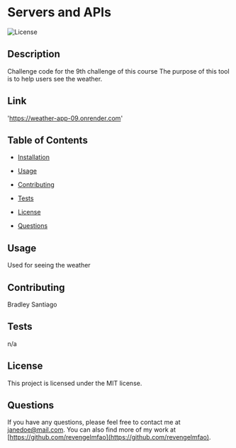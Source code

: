 # Servers and APIs

![License](https://img.shields.io/badge/License-MIT-blue.svg)

## Description

Challenge code for the 9th challenge of this course
The purpose of this tool is to help users see the weather.

## Link

'https://weather-app-09.onrender.com'

## Table of Contents

* [Installation](#installation)
* [Usage](#usage)
* [Contributing](#contributing)
* [Tests](#tests)

* [License](#license)

* [Questions](#questions)


## Usage

Used for seeing the weather

## Contributing

Bradley Santiago

## Tests

n/a

## License

This project is licensed under the MIT license.

## Questions

If you have any questions, please feel free to contact me at [janedoe@mail.com](mailto:janedoe@mail.com). You can also find more of my work at [https://github.com/revengelmfao](https://github.com/revengelmfao).